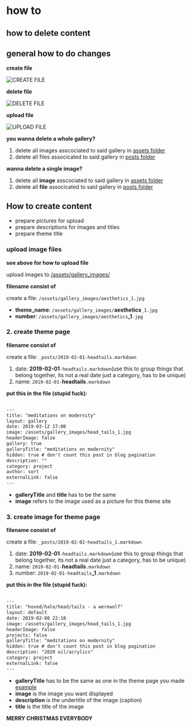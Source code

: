 # how to


## how to delete content

## general how to do changes

**create file**

![CREATE FILE](https://media.giphy.com/media/f5uxCSmj8PkNF97mBR/giphy.gif)

**delete file**

![DELETE FILE](https://media.giphy.com/media/LQtwESLIKOR9uZA5Jk/giphy.gif)

**upload file**

![UPLOAD FILE](https://media.giphy.com/media/gjToXYkwFLtjDhJkwv/giphy.gif)

**you wanna delete a whole gallery?**

1. delete all images asscociated to said gallery in [assets folder](assets/gallery_images/)
2. delete all files associcated to said gallery in [posts folder](_posts/)

**wanna delete a single image?**

1. delete all **image** asscociated to said gallery in [assets folder](assets/gallery_images/)
2. delete all **file** associcated to said gallery in [posts folder](_posts/)


## How to create content

* prepare pictures for upload
* prepare descriptions for images and titles
* prepare theme title

### upload image files

**see above for how to upload file**

upload images to [/assets/gallery_images/](/assets/gallery_images/)

**filename consist of**

create a file: `/assets/gallery_images/aesthetics_1.jpg`

* **theme_name**: `/assets/gallery_images/`**aesthetics**`_1.jpg`
* **number**: `/assets/gallery_images/aesthetics`**_1**`.jpg`

### 2. create theme page


**filename consist of**

create a file: `_posts/2019-02-01-headtails.markdown`

1. date: **2019-02-01**`-headtails.markdown`(use this to group things that belong together, its not a real date just a category, has to be unique)
2. name: `2019-02-01-`**headtails**`.markdown`

**put this in the file (stupid fuck):**

```markdown

---
title: "meditations on modernity"
layout: gallery
date: 2019-03-12 17:00
image: /assets/gallery_images/head_tails_1.jpg
headerImage: false
gallery: true
galleryTitle: "meditations on modernity"
hidden: true # don't count this post in blog pagination
description: ""
category: project
author: sort
externalLink: false
---

```

* **galleryTitle** and **title** has to be the same
* **image** refers to the image used as a picture for this theme site

### 3. create image for theme page

**filename consist of**

create a file: `_posts/2019-02-02-headtails_1.markdown`

1. date: **2019-02-01**`-headtails.markdown`(use this to group things that belong together, its not a real date just a category, has to be unique)
2. name: `2019-02-01-`**headtails**`.markdown`
2. number: `2019-02-01-headtails`**_1**`.markdown`

**put this in the file (stupid fuck):**

```markdown

---
title: "hoved/hale/head/tails - a werewolf"
layout: default
date: 2019-02-08 22:10
image: /assets/gallery_images/head_tails_1.jpg
headerImage: false
projects: false
galleryTitle: "meditations on modernity"
hidden: true # don't count this post in blog pagination
description: "2020 oil/acrylics"
category: project
externalLink: false
---


```

* **galleryTitle** has to be the same as one in the theme page you made [example](_posts/2019-02-01-headtails.markdown)
* **image** is the image you want displayed
* **description** is the undertitle of the image (caption)
* **title** is the title of the image


**MERRY CHRISTMAS EVERYBODY**